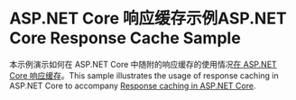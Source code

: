 # <a name="aspnet-core-response-cache-sample"></a><span data-ttu-id="94d39-101">ASP.NET Core 响应缓存示例</span><span class="sxs-lookup"><span data-stu-id="94d39-101">ASP.NET Core Response Cache Sample</span></span>

<span data-ttu-id="94d39-102">本示例演示如何在 ASP.NET Core 中随附的响应缓存的使用情况[在 ASP.NET Core 响应缓存](https://docs.microsoft.com/aspnet/core/performance/caching/response)。</span><span class="sxs-lookup"><span data-stu-id="94d39-102">This sample illustrates the usage of response caching in ASP.NET Core to accompany [Response caching in ASP.NET Core](https://docs.microsoft.com/aspnet/core/performance/caching/response).</span></span>
